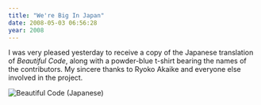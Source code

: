```yaml
---
title: "We're Big In Japan"
date: 2008-05-03 06:56:28
year: 2008
---
```

I was very pleased yesterday to receive a copy of the Japanese translation of <em>Beautiful Code</em>, along with a powder-blue t-shirt bearing the names of the contributors.  My sincere thanks to Ryoko Akaike and everyone else involved in the project.

<img src="{{'/files/2008/05/bcjapan.jpg' | relative_url}}" alt="Beautiful Code (Japanese)" />
